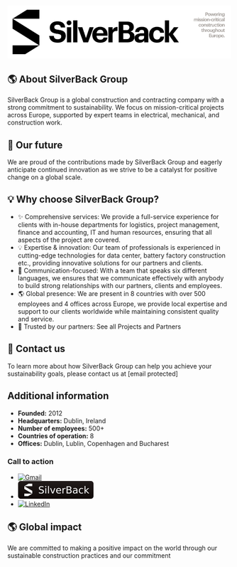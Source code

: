 ![Banner](./Banner.png)

## 🌎 About SilverBack Group

SilverBack Group is a global construction and contracting company with a strong commitment to sustainability. We focus on mission-critical projects across Europe, supported by expert teams in electrical, mechanical, and construction work.

## 🚀 Our future

We are proud of the contributions made by SilverBack Group and eagerly anticipate continued innovation as we strive to be a catalyst for positive change on a global scale.

## 💡 Why choose SilverBack Group?

* ✨ Comprehensive services: We provide a full-service experience for clients with in-house departments for logistics, project management, finance and accounting, IT and human resources, ensuring that all aspects of the project are covered.
* 💡 Expertise & innovation: Our team of professionals is experienced in cutting-edge technologies for data center, battery factory construction etc., providing innovative solutions for our partners and clients.
* 🤝 Communication-focused: With a team that speaks six different languages, we ensures that we communicate effectively with anybody to build strong relationships with our partners, clients and employees.
* 🌎 Global presence: We are present in 8 countries with over 500 employees and 4 offices across Europe, we provide local expertise and support to our clients worldwide while maintaining consistent quality and service.
* 🚀 Trusted by our partners: See all Projects and Partners

## 🤝 Contact us

To learn more about how SilverBack Group can help you achieve your sustainability goals, please contact us at [email protected]

## Additional information

* **Founded:** 2012
* **Headquarters:** Dublin, Ireland
* **Number of employees:** 500+
* **Countries of operation:** 8
* **Offices:** Dublin, Lublin, Copenhagen and Bucharest

### Call to action

* [![Gmail](https://img.shields.io/badge/Gmail-D14836?style=for-the-badge&logo=gmail&logoColor=white)](mailto:work@silverback.ie?subject=Request%20via%20Website%20&body=Hey%20Team%20SilverBack%2C%0A%0AI%2FWe%20want%20to%20work%20with%20you.%0A%0AWe're%2FI'm...%0A%0ARegards%2C)
* [![SilverBack](./SilverBackIcon.svg)](https://silverback.ie/)
* [![LinkedIn](https://img.shields.io/badge/linkedin-%230077B5.svg?style=for-the-badge&logo=linkedin&logoColor=white)](https://www.linkedin.com/company/silverback-staffing/)

## 🌎 Global impact

We are committed to making a positive impact on the world through our sustainable construction practices and our commitment
